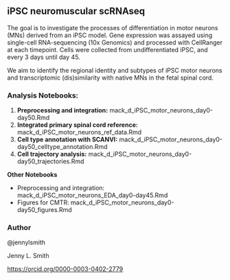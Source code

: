 
## iPSC neuromuscular scRNAseq

<!-- badges: start -->
<!-- badges: end -->

The goal is to investigate the processes of differentiation in motor neurons (MNs) derived from an iPSC model. Gene expression was assayed using single-cell RNA-sequencing (10x Genomics) and processed with CellRanger at each timepoint. Cells were collected from undifferentiated iPSC, and every 3 days until day 45. 

We aim to identify the regional identity and subtypes of iPSC motor neurons and transcriptomic (dis)similarity with native MNs in the fetal spinal cord. 


### Analysis Notebooks:
1) **Preprocessing and integration:** mack_d_iPSC_motor_neurons_day0-day50.Rmd
2) **Integrated primary spinal cord reference:** mack_d_iPSC_motor_neurons_ref_data.Rmd
3) **Cell type annotation with SCANVI:** mack_d_iPSC_motor_neurons_day0-day50_celltype_annotation.Rmd
4) **Cell trajectory analysis:** mack_d_iPSC_motor_neurons_day0-day50_trajectories.Rmd


**Other Notebooks**
- Preprocessing and integration: mack_d_iPSC_motor_neurons_EDA_day0-day45.Rmd
- Figures for CMTR: mack_d_iPSC_motor_neurons_day0-day50_figures.Rmd

### Author

@jennylsmith

Jenny L. Smith

https://orcid.org/0000-0003-0402-2779
